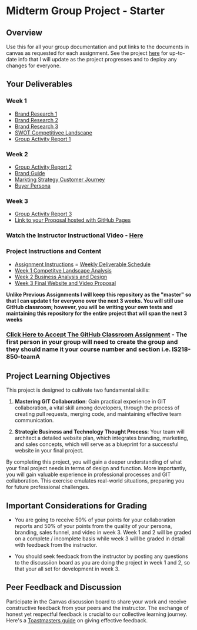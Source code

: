 # Midterm Group Project - Starter

## Overview

Use this for all your group documentation and put links to the documents in canvas as requested for each assignment.  See the project [here](https://github.com/kaw393939/webdev_one_group_project) for up-to-date info that I will update as the project progresses and to deploy any changes for everyone.

## Your Deliverables

### Week 1
- [Brand Research 1](brand_research_1.md)
- [Brand Research 2](brand_research_2.md)
- [Brand Research 3](brand_research_3.md)
- [SWOT Competitivee Landscape](swot.md)
- [Group Activity Report 1](report_1.md)
### Week 2
- [Group Activity Report 2](report_2.md)
- [Brand Guide](brand_guide.md)
- [Markting Strategy Customer Journey](journey.md)
- [Buyer Persona](persona.md)
### Week 3
- [Group Activity Report 3](report_3.md)
- [Link to your Proposal hosted with GitHub Pages](#replace_this_with_your_website_link)




### Watch the Instructor Instructional Video - [Here](https://youtu.be/TSxlwFRm148)

### Project Instructions and Content

- [Assignment Instructions](project.md)
= [Weekly Deliverable Schedule](schedule.md)
- [Week 1 Competitve Landscape Analysis](competitive_landscape.md)
- [Week 2 Business Analysis and Design](analysis_design.md)
- [Week 3 Final Website and Video Proposal](proposal.md)

**Unlike Previous Assignments I will keep this repository as the "master" so that  I can update t for everyone over the next 3 weeks.  You will still use GitHub classroom; however, you will be writing your own tests and maintaining this repository for the entire project that will span the next 3 weeks**

### [Click Here to Accept The GitHub Classroom Assignment](https://classroom.github.com/a/i_kI1M2b) - The first person in your group will need to create the group and they should name it your course number and section i.e. IS218-850-teamA

## Project Learning Objectives

This project is designed to cultivate two fundamental skills:

1. **Mastering GIT Collaboration**: Gain practical experience in GIT collaboration, a vital skill among developers, through the process of creating pull requests, merging code, and maintaining effective team communication. 

2. **Strategic Business and Technology Thought Process**: Your team will architect a detailed website plan, which integrates branding, marketing, and sales concepts, which will serve as a blueprint for a successful website in your final project.

By completing this project, you will gain a deeper understanding of what your final project needs in terms of design and function. More importantly, you will gain valuable experience in professional processes and GIT collaboration. This exercise emulates real-world situations, preparing you for future professional challenges.

## Important Considerations for Grading 

- You are going to receive 50% of your points for your collaboration reports and 50% of your points from the quality of your persona, branding, sales funnel, and video in week 3.  Week 1 and 2 will be graded on a complete / incomplete basis while week 3 will be graded in detail with feedback from the instructor.

- You should seek feedback from the instructor by posting any questions to the discussiion board as you are doing the project in week 1 and 2, so that your all set for development in week 3.

## Peer Feedback and Discussion

Participate in the Canvas discussion board to share your work and receive constructive feedback from your peers and the instructor. The exchange of honest yet respectful feedback is crucial to our collective learning journey. Here's a [Toastmasters guide](https://www.careerfair.io/reviews/toastmasters-effective-feedback) on giving effective feedback.